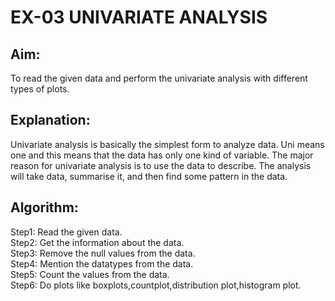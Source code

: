 # EX-03 UNIVARIATE ANALYSIS
## Aim:
To read the given data and perform the univariate analysis with different types of plots.

## Explanation:
Univariate analysis is basically the simplest form to analyze data. Uni means one and this means that the data has only one kind of variable. The major reason for univariate analysis is to use the data to describe. The analysis will take data, summarise it, and then find some pattern in the data.

## Algorithm:
Step1: Read the given data.
<br>
Step2: Get the information about the data.
<br>
Step3: Remove the null values from the data.
<br>
Step4: Mention the datatypes from the data.
<br>
Step5: Count the values from the data.
<br>
Step6: Do plots like boxplots,countplot,distribution plot,histogram plot.
